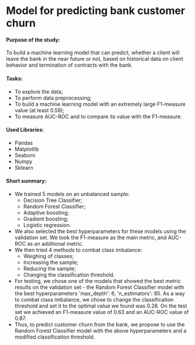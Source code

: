 # Model for predicting bank customer churn

#### Purpose of the study:

To build a machine learning model that can predict, whether a client will leave the bank in the near future or not, based on historical data on client behavior and termination of contracts with the bank.

#### Tasks:
- To explore the data;
- To perform data preprocessing;
- To build a machine learning model with an extremely large F1-measure value (at least 0.59);
- To measure AUC-ROC and to compare its value with the F1-measure.

#### Used Libraries:
- Pandas
- Matplotlib
- Seaborn
- Numpy
- Sklearn

#### Short summary:
- We trained 5 models on an unbalanced sample:
  - Decision Tree Classifier;
  - Random Forest Classifier;
  - Adaptive boosting;
  - Gradient boosting;
  - Logistic regression.
- We also selected the best hyperparameters for these models using the validation set. We took the F1-measure as the main metric, and AUC-ROC as an additional metric.
- We then tried 4 methods to combat class imbalance:
  - Weighing of classes;
  - Increasing the sample;
  - Reducing the sample;
  - Changing the classification threshold.
- For testing, we chose one of the models that showed the best metric results on the validation set - the Random Forest Classifier model with the best hyperparameters 'max_depth': 6, 'n_estimators': 85. As a way to combat class imbalance, we chose to change the classification threshold and set it to the optimal value we found was 0.28. On the test set we achieved an F1-measure value of 0.63 and an AUC-ROC value of 0.87.
- Thus, to predict customer churn from the bank, we propose to use the Random Forest Classifier model with the above hyperparameters and a modified classification threshold.
